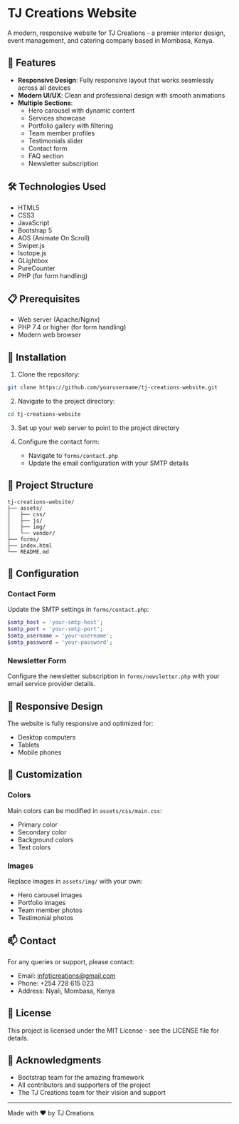 # TJ Creations Website

A modern, responsive website for TJ Creations - a premier interior design, event management, and catering company based in Mombasa, Kenya.

## 🌟 Features

- **Responsive Design**: Fully responsive layout that works seamlessly across all devices
- **Modern UI/UX**: Clean and professional design with smooth animations
- **Multiple Sections**:
  - Hero carousel with dynamic content
  - Services showcase
  - Portfolio gallery with filtering
  - Team member profiles
  - Testimonials slider
  - Contact form
  - FAQ section
  - Newsletter subscription

## 🛠️ Technologies Used

- HTML5
- CSS3
- JavaScript
- Bootstrap 5
- AOS (Animate On Scroll)
- Swiper.js
- Isotope.js
- GLightbox
- PureCounter
- PHP (for form handling)

## 📋 Prerequisites

- Web server (Apache/Nginx)
- PHP 7.4 or higher (for form handling)
- Modern web browser

## 🚀 Installation

1. Clone the repository:
```bash
git clone https://github.com/yourusername/tj-creations-website.git
```

2. Navigate to the project directory:
```bash
cd tj-creations-website
```

3. Set up your web server to point to the project directory

4. Configure the contact form:
   - Navigate to `forms/contact.php`
   - Update the email configuration with your SMTP details

## 📁 Project Structure

```
tj-creations-website/
├── assets/
│   ├── css/
│   ├── js/
│   ├── img/
│   └── vendor/
├── forms/
├── index.html
└── README.md
```

## 🔧 Configuration

### Contact Form
Update the SMTP settings in `forms/contact.php`:
```php
$smtp_host = 'your-smtp-host';
$smtp_port = 'your-smtp-port';
$smtp_username = 'your-username';
$smtp_password = 'your-password';
```

### Newsletter Form
Configure the newsletter subscription in `forms/newsletter.php` with your email service provider details.

## 📱 Responsive Design

The website is fully responsive and optimized for:
- Desktop computers
- Tablets
- Mobile phones

## 🎨 Customization

### Colors
Main colors can be modified in `assets/css/main.css`:
- Primary color
- Secondary color
- Background colors
- Text colors

### Images
Replace images in `assets/img/` with your own:
- Hero carousel images
- Portfolio images
- Team member photos
- Testimonial photos

## 📫 Contact

For any queries or support, please contact:
- Email: infotjcreations@gmail.com
- Phone: +254 728 615 023
- Address: Nyali, Mombasa, Kenya

## 📄 License

This project is licensed under the MIT License - see the LICENSE file for details.

## 🙏 Acknowledgments

- Bootstrap team for the amazing framework
- All contributors and supporters of the project
- The TJ Creations team for their vision and support

---

Made with ❤️ by TJ Creations 